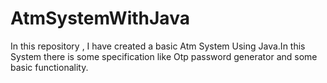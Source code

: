 # AtmSystemWithJava
In this repository , I have created a basic Atm System Using Java.In this System there is some specification like Otp password  generator and some basic functionality.
